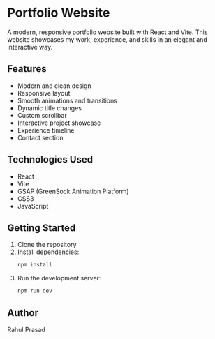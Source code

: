# Portfolio Website

A modern, responsive portfolio website built with React and Vite. This website showcases my work, experience, and skills in an elegant and interactive way.

## Features

- Modern and clean design
- Responsive layout
- Smooth animations and transitions
- Dynamic title changes
- Custom scrollbar
- Interactive project showcase
- Experience timeline
- Contact section

## Technologies Used

- React
- Vite
- GSAP (GreenSock Animation Platform)
- CSS3
- JavaScript

## Getting Started

1. Clone the repository
2. Install dependencies:
   ```bash
   npm install
   ```
3. Run the development server:
   ```bash
   npm run dev
   ```

## Author

Rahul Prasad
